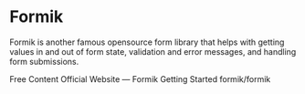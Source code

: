 # Formik

Formik is another famous opensource form library that helps with getting values in and out of form state, validation and error messages, and handling form submissions.

<ResourceGroupTitle>Free Content</ResourceGroupTitle>
<BadgeLink colorScheme='blue' badgeText='Official Website' href='https://formik.org/'>Official Website — Formik</BadgeLink>
<BadgeLink colorScheme='blue' badgeText='Official Docs' href='https://formik.org/docs/overview'>Getting Started</BadgeLink>
<BadgeLink colorScheme='blue' badgeText='GitHub Repository' href='https://github.com/formik/formik'>formik/formik</BadgeLink>
